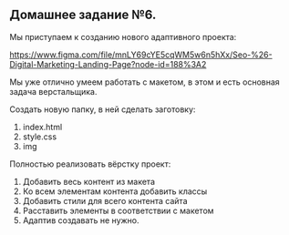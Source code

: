 ## Домашнее задание №6.

Мы приступаем к созданию нового адаптивного проекта:

https://www.figma.com/file/mnLY69cYE5cqWM5w6n5hXx/Seo-%26-Digital-Marketing-Landing-Page?node-id=188%3A2 

Мы уже отлично умеем работать с макетом, в этом и есть основная задача верстальщика.

Создать новую папку, в ней сделать заготовку:
1.	index.html
2.	style.css
3.	img

Полностью реализовать вёрстку проект:

1.	Добавить весь контент из макета
2.	Ко всем элементам контента добавить классы
3.	Добавить стили для всего контента сайта
4.	Расставить элементы в соответствии с макетом
5.	Адаптив создавать не нужно. 

